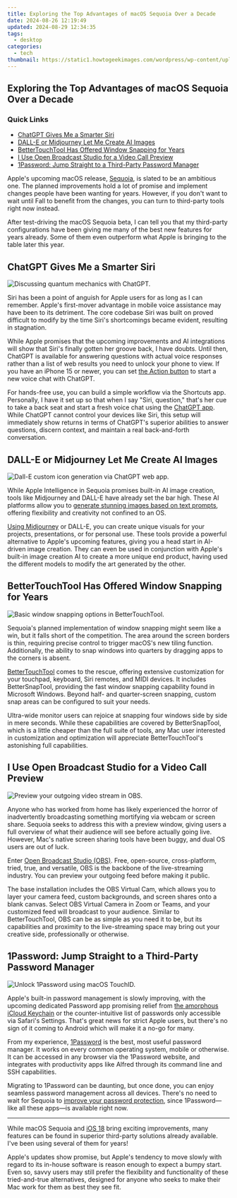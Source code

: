 ```yaml
---
title: Exploring the Top Advantages of macOS Sequoia Over a Decade
date: 2024-08-26 12:19:49
updated: 2024-08-29 12:34:35
tags:
  - desktop
categories:
  - tech
thumbnail: https://static1.howtogeekimages.com/wordpress/wp-content/uploads/2024/07/imac-and-a-macbook-next-to-it-with-the-apple-logo-surrounding-them.jpg
---
```


## Exploring the Top Advantages of macOS Sequoia Over a Decade

### Quick Links

* [ChatGPT Gives Me a Smarter Siri](https://fox-http.techidaily.com/updated-2024-approved-droning-for-the-young-and-novice-top-picks/)
* [DALL-E or Midjourney Let Me Create AI Images](https://extra-resources.techidaily.com/9-techniques-for-attractive-and-engaging-unboxings-on-instagram/)
* [BetterTouchTool Has Offered Window Snapping for Years](https://facebook-video-files.techidaily.com/new-2024-approved-sculpt-your-story-in-fb-coverspace/)
* [I Use Open Broadcast Studio for a Video Call Preview](https://fox-info.techidaily.com/leading-plot-coders-space/)
* [1Password: Jump Straight to a Third-Party Password Manager](https://fox-glue.techidaily.com/2024-approved-the-novices-map-to-snapseed-photoshop-wonders/)

 Apple's upcoming macOS release, [Sequoia](https://youtube-tips.techidaily.com/approved-youtube-editing-essentials-the-ultimate-guide-post-upload-refinements/), is slated to be an ambitious one. The planned improvements hold a lot of promise and implement changes people have been wanting for years. However, if you don't want to wait until Fall to benefit from the changes, you can turn to third-party tools right now instead.

 After test-driving the macOS Sequoia beta, I can tell you that my third-party configurations have been giving me many of the best new features for years already. Some of them even outperform what Apple is bringing to the table later this year.

##  ChatGPT Gives Me a Smarter Siri

![Discussing quantum mechanics with ChatGPT.](https://static1.howtogeekimages.com/wordpress/wp-content/uploads/2024/07/discussing-quantum-mechanics-with-chatgpt.png) 

 Siri has been a point of anguish for Apple users for as long as I can remember. Apple's first-mover advantage in mobile voice assistance may have been to its detriment. The core codebase Siri was built on proved difficult to modify by the time Siri's shortcomings became evident, resulting in stagnation.

 While Apple promises that the upcoming improvements and AI integrations will show that Siri's finally gotten her groove back, I have doubts. Until then, ChatGPT is available for answering questions with actual voice responses rather than a list of web results you need to unlock your phone to view. If you have an iPhone 15 or newer, you can set [the Action button](https://youtube-lab.techidaily.com/banish-stutter-and-freeze-optimize-your-outriders-gameplay/) to start a new voice chat with ChatGPT.

 For hands-free use, you can build a simple workflow via the Shortcuts app. Personally, I have it set up so that when I say "Siri, question," that's her cue to take a back seat and start a fresh voice chat using the [ChatGPT app](https://openai.com/chatgpt/mac/). While ChatGPT cannot control your devices like Siri, this setup will immediately show returns in terms of ChatGPT's superior abilities to answer questions, discern context, and maintain a real back-and-forth conversation.

##  DALL-E or Midjourney Let Me Create AI Images

![Dall-E custom icon generation via ChatGPT web app.](https://static1.howtogeekimages.com/wordpress/wp-content/uploads/2024/07/dall-e-custom-icon-generation-via-chatgpt-web-app.png) 

 While Apple Intelligence in Sequoia promises built-in AI image creation, tools like Midjourney and DALL-E have already set the bar high. These AI platforms allow you to [generate stunning images based on text prompts](https://win11.techidaily.com/navigate-to-public-ip-using-windows-command-window/), offering flexibility and creativity not confined to an OS.

[Using Midjourney](https://vp-tips.techidaily.com/new-2024-approved-heaviest-lifting-uavs-the-definitive-top-10/) or DALL-E, you can create unique visuals for your projects, presentations, or for personal use. These tools provide a powerful alternative to Apple's upcoming features, giving you a head start in AI-driven image creation. They can even be used in conjunction with Apple's built-in image creation AI to create a more unique end product, having used the different models to modify the art generated by the other.

##  BetterTouchTool Has Offered Window Snapping for Years

![Basic window snapping options in BetterTouchTool.](https://static1.howtogeekimages.com/wordpress/wp-content/uploads/2024/07/basic-window-snapping-options-in-bettertouchtool.png) 

 Sequoia's planned implementation of window snapping might seem like a win, but it falls short of the competition. The area around the screen borders is thin, requiring precise control to trigger macOS's new tiling function. Additionally, the ability to snap windows into quarters by dragging apps to the corners is absent.

[BetterTouchTool](https://folivora.ai/) comes to the rescue, offering extensive customization for your touchpad, keyboard, Siri remotes, and MIDI devices. It includes BetterSnapTool, providing the fast window snapping capability found in Microsoft Windows. Beyond half- and quarter-screen snapping, custom snap areas can be configured to suit your needs.

 Ultra-wide monitor users can rejoice at snapping four windows side by side in mere seconds. While these capabilities are covered by BetterSnapTool, which is a little cheaper than the full suite of tools, any Mac user interested in customization and optimization will appreciate BetterTouchTool's astonishing full capabilities.

##  I Use Open Broadcast Studio for a Video Call Preview

![Preview your outgoing video stream in OBS.](https://static1.howtogeekimages.com/wordpress/wp-content/uploads/2024/07/preview-your-outgoing-video-stream-in-obs.png) 

 Anyone who has worked from home has likely experienced the horror of inadvertently broadcasting something mortifying via webcam or screen share. Sequoia seeks to address this with a preview window, giving users a full overview of what their audience will see before actually going live. However, Mac's native screen sharing tools have been buggy, and dual OS users are out of luck.

 Enter [Open Broadcast Studio (OBS)](https://obsproject.com/). Free, open-source, cross-platform, tried, true, and versatile, OBS is the backbone of the live-streaming industry. You can preview your outgoing feed before making it public.

 The base installation includes the OBS Virtual Cam, which allows you to layer your camera feed, custom backgrounds, and screen shares onto a blank canvas. Select OBS Virtual Camera in Zoom or Teams, and your customized feed will broadcast to your audience. Similar to BetterTouchTool, OBS can be as simple as you need it to be, but its capabilities and proximity to the live-streaming space may bring out your creative side, professionally or otherwise.

##  1Password: Jump Straight to a Third-Party Password Manager

![Unlock 1Password using macOS TouchID.](https://static1.howtogeekimages.com/wordpress/wp-content/uploads/2024/07/unlock-1password-using-macos-touchid.png) 

 Apple's built-in password management is slowly improving, with the upcoming dedicated Password app promising relief from [the amorphous iCloud Keychain](https://fox-direct.techidaily.com/analyzing-pewdiepies-financial-growth-and-revenue/) or the counter-intuitive list of passwords only accessible via Safari's Settings. That's great news for strict Apple users, but there's no sign of it coming to Android which will make it a no-go for many.

 From my experience, [1Password](https://www.anrdoezrs.net/links/3607085/type/dlg/sid/UUhtgUeUpU2003896/https://1password.com/downloads/mac/) is the best, most useful password manager. It works on every common operating system, mobile or otherwise. It can be accessed in any browser via the 1Password website, and integrates with productivity apps like Alfred through its command line and SSH capabilities.

 Migrating to 1Password can be daunting, but once done, you can enjoy seamless password management across all devices. There's no need to wait for Sequoia to [improve your password protection](https://easy-unlock-android.techidaily.com/unlock-your-realme-gt-5-pro-phone-with-ease-the-3-best-lock-screen-removal-tools-by-drfone-android/), since 1Password—like all these apps—is available right now.

---

 While macOS Sequoia and [iOS 18](https://snapchat-videos.techidaily.com/new-convenient-tutorial-snapchat-installation-macos-style/) bring exciting improvements, many features can be found in superior third-party solutions already available. I've been using several of them for years!

 Apple's updates show promise, but Apple's tendency to move slowly with regard to its in-house software is reason enough to expect a bumpy start. Even so, savvy users may still prefer the flexibility and functionality of these tried-and-true alternatives, designed for anyone who seeks to make their Mac work for them as best they see fit.

<ins class="adsbygoogle"
     style="display:block"
     data-ad-format="autorelaxed"
     data-ad-client="ca-pub-7571918770474297"
     data-ad-slot="1223367746"></ins>



<ins class="adsbygoogle"
     style="display:block"
     data-ad-client="ca-pub-7571918770474297"
     data-ad-slot="8358498916"
     data-ad-format="auto"
     data-full-width-responsive="true"></ins>
